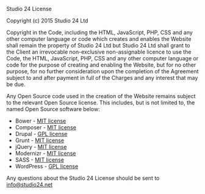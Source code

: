 Studio 24 License

Copyright (c) 2015 Studio 24 Ltd

Copyright in the Code, including the HTML, JavaScript, PHP, CSS and any other computer language or code which creates and enables the Website shall remain the property of Studio 24 Ltd but Studio 24 Ltd shall grant to the Client an irrevocable non-exclusive non-assignable licence to use the Code, the HTML, JavaScript, PHP, CSS and any other computer language or code for the purpose of creating and enabling the Website, but for no other purpose, for no further consideration upon the completion of the Agreement subject to and after payment in full of the Charges and any interest that may be due.

Any Open Source code used in the creation of the Website remains subject to the relevant Open Source license. This includes, but is not limited to, the named Open Source software below:

* Bower - [MIT license](https://github.com/bower/bower/blob/master/LICENSE)
* Composer - [MIT license](https://github.com/composer/composer/blob/master/LICENSE)
* Drupal - [GPL license](http://www.gnu.org/licenses/old-licenses/gpl-2.0.html)
* Grunt - [MIT license](https://github.com/gruntjs/grunt/blob/master/LICENSE-MIT)
* jQuery - [MIT license](https://tldrlegal.com/license/mit-license)
* Modernizr - [MIT license](http://modernizr.com/license/)
* SASS - [MIT license](http://sass-lang.com/documentation/file.MIT-LICENSE.html)
* WordPress - [GPL license](https://wordpress.org/about/gpl/)

Any questions about the Studio 24 License should be sent to info@studio24.net